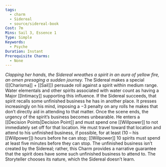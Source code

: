 ```yaml
---
tags:
  - charm
  - Sidereal
  - source/sidereal-book
Cost: 7m
Mins: Sail 3, Essence 1
Type: Simple
Keywords:
  - Psyche
Duration: Instant
Prerequisite Charms:
  - None
---
```

*Clapping her hands, the Sidereal wreathes a spirit in an aura of yellow fire, an omen presaging a sudden journey.*
The Sidereal makes a special ([[Charisma]] + [[Sail]]) persuade roll against a spirit within medium range. Water elementals and other spirits associated with water count as having a Major [[Intimacy]] supporting this influence. If the Sidereal succeeds, that spirit recalls some unfinished business he has in another place. It presses increasingly on his mind, imposing a −3 penalty on any rolls he makes that don’t directly aid in attending to that matter. Once the scene ends, the urgency of the spirit’s business becomes unbearable. He enters a [[Decision Points|Decision Point]] and must spend one [[Willpower]] to not immediately set off for that location. He must travel toward that location and attend to his unfinished business, if possible, for at least (10 – his [[Willpower]]) hours before he can stop; [[Willpower]] 10 spirits must spend at least five minutes before they can stop. The unfinished business isn’t created by the Sidereal; rather, this Charm provides a narrative guarantee that the spirit does have some such unfinished business to attend to. The Storyteller chooses its nature, which the Sidereal doesn’t learn.